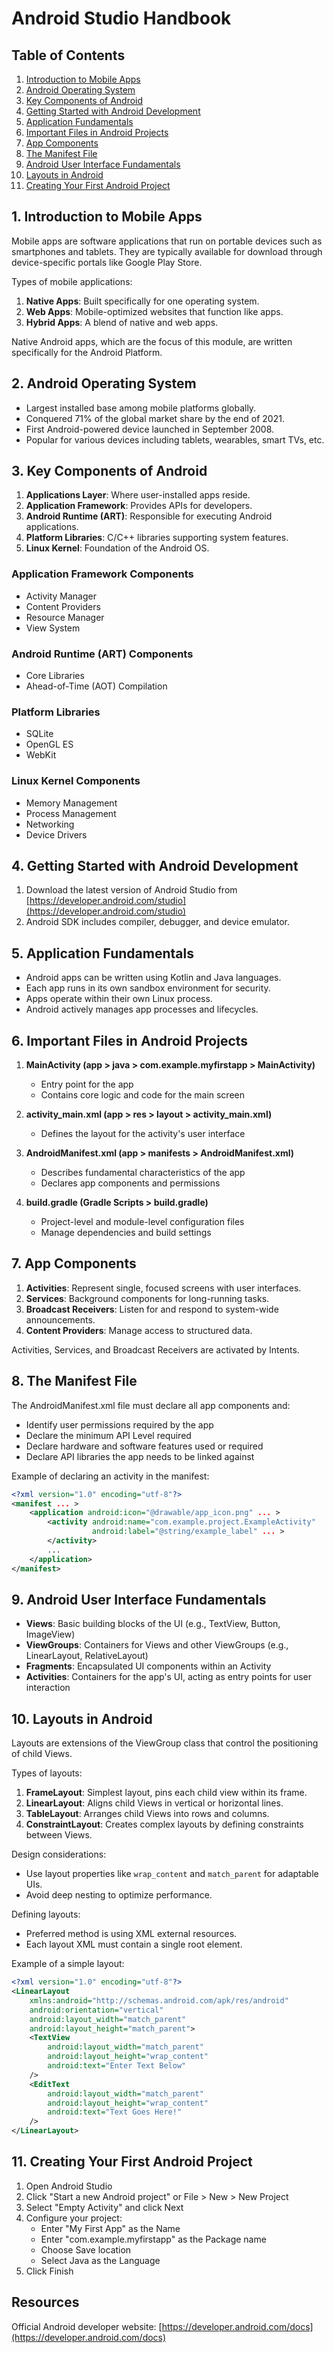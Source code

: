 # Android Studio Handbook

## Table of Contents

1. [Introduction to Mobile Apps](#introduction-to-mobile-apps)
2. [Android Operating System](#android-operating-system)
3. [Key Components of Android](#key-components-of-android)
4. [Getting Started with Android Development](#getting-started-with-android-development)
5. [Application Fundamentals](#application-fundamentals)
6. [Important Files in Android Projects](#important-files-in-android-projects)
7. [App Components](#app-components)
8. [The Manifest File](#the-manifest-file)
9. [Android User Interface Fundamentals](#android-user-interface-fundamentals)
10. [Layouts in Android](#layouts-in-android)
11. [Creating Your First Android Project](#creating-your-first-android-project)

## 1. Introduction to Mobile Apps

Mobile apps are software applications that run on portable devices such as smartphones and tablets. They are typically available for download through device-specific portals like Google Play Store.

Types of mobile applications:

1. **Native Apps**: Built specifically for one operating system.
2. **Web Apps**: Mobile-optimized websites that function like apps.
3. **Hybrid Apps**: A blend of native and web apps.

Native Android apps, which are the focus of this module, are written specifically for the Android Platform.

## 2. Android Operating System

- Largest installed base among mobile platforms globally.
- Conquered 71% of the global market share by the end of 2021.
- First Android-powered device launched in September 2008.
- Popular for various devices including tablets, wearables, smart TVs, etc.

## 3. Key Components of Android

1. **Applications Layer**: Where user-installed apps reside.
2. **Application Framework**: Provides APIs for developers.
3. **Android Runtime (ART)**: Responsible for executing Android applications.
4. **Platform Libraries**: C/C++ libraries supporting system features.
5. **Linux Kernel**: Foundation of the Android OS.

### Application Framework Components

- Activity Manager
- Content Providers
- Resource Manager
- View System

### Android Runtime (ART) Components

- Core Libraries
- Ahead-of-Time (AOT) Compilation

### Platform Libraries

- SQLite
- OpenGL ES
- WebKit

### Linux Kernel Components

- Memory Management
- Process Management
- Networking
- Device Drivers

## 4. Getting Started with Android Development

1. Download the latest version of Android Studio from [https://developer.android.com/studio](https://developer.android.com/studio)
2. Android SDK includes compiler, debugger, and device emulator.

## 5. Application Fundamentals

- Android apps can be written using Kotlin and Java languages.
- Each app runs in its own sandbox environment for security.
- Apps operate within their own Linux process.
- Android actively manages app processes and lifecycles.

## 6. Important Files in Android Projects

1. **MainActivity (app > java > com.example.myfirstapp > MainActivity)**

   - Entry point for the app
   - Contains core logic and code for the main screen
2. **activity_main.xml (app > res > layout > activity_main.xml)**

   - Defines the layout for the activity's user interface
3. **AndroidManifest.xml (app > manifests > AndroidManifest.xml)**

   - Describes fundamental characteristics of the app
   - Declares app components and permissions
4. **build.gradle (Gradle Scripts > build.gradle)**

   - Project-level and module-level configuration files
   - Manage dependencies and build settings

## 7. App Components

1. **Activities**: Represent single, focused screens with user interfaces.
2. **Services**: Background components for long-running tasks.
3. **Broadcast Receivers**: Listen for and respond to system-wide announcements.
4. **Content Providers**: Manage access to structured data.

Activities, Services, and Broadcast Receivers are activated by Intents.

## 8. The Manifest File

The AndroidManifest.xml file must declare all app components and:

- Identify user permissions required by the app
- Declare the minimum API Level required
- Declare hardware and software features used or required
- Declare API libraries the app needs to be linked against

Example of declaring an activity in the manifest:

```xml
<?xml version="1.0" encoding="utf-8"?>
<manifest ... >
    <application android:icon="@drawable/app_icon.png" ... >
        <activity android:name="com.example.project.ExampleActivity"
                  android:label="@string/example_label" ... >
        </activity>
        ...
    </application>
</manifest>
```

## 9. Android User Interface Fundamentals

- **Views**: Basic building blocks of the UI (e.g., TextView, Button, ImageView)
- **ViewGroups**: Containers for Views and other ViewGroups (e.g., LinearLayout, RelativeLayout)
- **Fragments**: Encapsulated UI components within an Activity
- **Activities**: Containers for the app's UI, acting as entry points for user interaction

## 10. Layouts in Android

Layouts are extensions of the ViewGroup class that control the positioning of child Views.

Types of layouts:

1. **FrameLayout**: Simplest layout, pins each child view within its frame.
2. **LinearLayout**: Aligns child Views in vertical or horizontal lines.
3. **TableLayout**: Arranges child Views into rows and columns.
4. **ConstraintLayout**: Creates complex layouts by defining constraints between Views.

Design considerations:

- Use layout properties like `wrap_content` and `match_parent` for adaptable UIs.
- Avoid deep nesting to optimize performance.

Defining layouts:

- Preferred method is using XML external resources.
- Each layout XML must contain a single root element.

Example of a simple layout:

```xml
<?xml version="1.0" encoding="utf-8"?>
<LinearLayout
    xmlns:android="http://schemas.android.com/apk/res/android"
    android:orientation="vertical"
    android:layout_width="match_parent"
    android:layout_height="match_parent">
    <TextView
        android:layout_width="match_parent"
        android:layout_height="wrap_content"
        android:text="Enter Text Below"
    />
    <EditText
        android:layout_width="match_parent"
        android:layout_height="wrap_content"
        android:text="Text Goes Here!"
    />
</LinearLayout>
```

## 11. Creating Your First Android Project

1. Open Android Studio
2. Click "Start a new Android project" or File > New > New Project
3. Select "Empty Activity" and click Next
4. Configure your project:
   - Enter "My First App" as the Name
   - Enter "com.example.myfirstapp" as the Package name
   - Choose Save location
   - Select Java as the Language
5. Click Finish

## Resources

Official Android developer website: [https://developer.android.com/docs](https://developer.android.com/docs)
